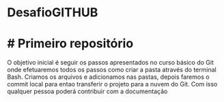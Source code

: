 # DesafioGITHUB
# # Primeiro repositório
  O objetivo inicial é seguir os passos apresentados no curso básico do Git onde efetuaremos todos os passos como criar a pasta através do terminal Bash.
  Criamos os arquivos e adicionamos nas pastas, depois faremos o commit local para entao transferir o projeto para a nuvem do Git.
  Com isso qualquer pessoa poderá contribuir com a documentação
  
